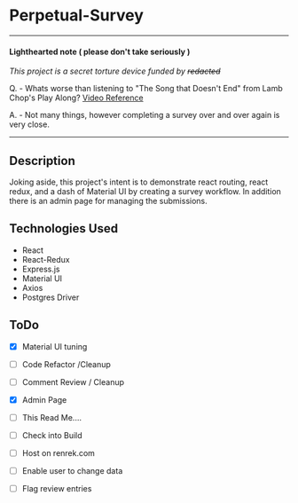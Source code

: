 # Perpetual-Survey

__________
#### Lighthearted note ( please don't take seriously )
_This project is a secret torture device funded by ~~redacted~~_ 

Q. - Whats worse than listening to "The Song that Doesn't End" from Lamb Chop's Play Along? 
[Video Reference](https://www.youtube.com/watch?v=1_47KVJV8DU)

A. - Not many things, however completing a survey over and over again is very close.
__________

## Description

Joking aside, this project's intent is to demonstrate react routing, react redux, and a dash of Material UI by creating a survey workflow. In addition there is an admin page for managing the submissions.

## Technologies Used

 - React
 - React-Redux
 - Express.js
 - Material UI
 - Axios
 - Postgres Driver

## ToDo

- [x] Material UI tuning
- [ ] Code Refactor /Cleanup
- [ ] Comment Review / Cleanup
- [x] Admin Page
- [ ] This Read Me....
- [ ] Check into Build
- [ ] Host on renrek.com
- [ ] Enable user to change data
- [ ] Flag review entries

